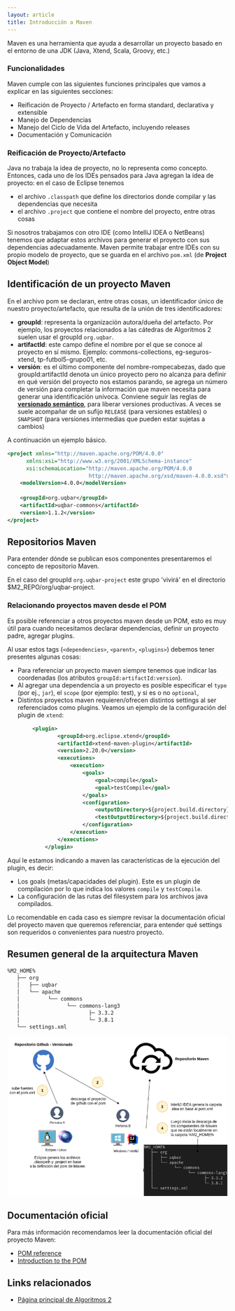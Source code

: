 ```yaml
---
layout: article
title: Introducción a Maven
---
```


Maven es una herramienta que ayuda a desarrollar un proyecto basado en el entorno de una JDK (Java, Xtend, Scala, Groovy, etc.)

### Funcionalidades

Maven cumple con las siguientes funciones principales que vamos a explicar en las siguientes secciones:

- Reificación de Proyecto / Artefacto en forma standard, declarativa y extensible
- Manejo de Dependencias
- Manejo del Ciclo de Vida del Artefacto, incluyendo releases
- Documentación y Comunicación

### Reificación de Proyecto/Artefacto

Java no trabaja la idea de proyecto, no lo representa como concepto. Entonces, cada uno de los IDEs pensados para Java agregan la idea de proyecto: en el caso de Eclipse tenemos

- el archivo `.classpath` que define los directorios donde compilar y las dependencias que necesita
- el archivo `.project` que contiene el nombre del proyecto, entre otras cosas

Si nosotros trabajamos con otro IDE (como IntelliJ IDEA o NetBeans) tenemos que adaptar estos archivos para generar el proyecto con sus dependencias adecuadamente. Maven permite trabajar entre IDEs con su propio modelo de proyecto, que se guarda en el archivo `pom.xml` (de **Project Object Model**)

## Identificación de un proyecto Maven

En el archivo pom se declaran, entre otras cosas, un identificador único de nuestro proyecto/artefacto, que resulta de la unión de tres identificadores:

- **groupId**: representa la organización autora/dueña del artefacto. Por ejemplo, los proyectos relacionados a las cátedras de Algoritmos 2 suelen usar el groupId `org.uqbar`.
- **artifactId**: este campo define el nombre por el que se conoce al proyecto en sí mismo. Ejemplo: commons-collections, eg-seguros-xtend, tp-futbol5-grupo01, etc.
- **versión**: es el último componente del nombre-rompecabezas, dado que groupId:artifactId denota un único proyecto pero no alcanza para definir en qué versión del proyecto nos estamos parando, se agrega un número de versión para completar la información que maven necesita para generar una identificación unívoca. Conviene seguir las reglas de [**versionado semántico**](https://semver.org/), para liberar versiones productivas. A veces se suele acompañar de un sufijo `RELEASE` (para versiones estables) o `SNAPSHOT` (para versiones intermedias que pueden estar sujetas a cambios)

A continuación un ejemplo básico.

```xml
<project xmlns="http://maven.apache.org/POM/4.0.0"
      xmlns:xsi="http://www.w3.org/2001/XMLSchema-instance"
      xsi:schemaLocation="http://maven.apache.org/POM/4.0.0
                          http://maven.apache.org/xsd/maven-4.0.0.xsd">
    <modelVersion>4.0.0</modelVersion>

    <groupId>org.uqbar</groupId>
    <artifactId>uqbar-commons</artifactId>
    <version>1.1.2</version>
</project>
```

## Repositorios Maven

Para entender dónde se publican esos componentes presentaremos el concepto de repositorio Maven.






 En el caso del groupId `org.uqbar-project` este grupo 'vivirá' en el directorio $M2_REPO/org/uqbar-project.




### Relacionando proyectos maven desde el POM

Es posible referenciar a otros proyectos maven desde un POM, esto es muy útil para cuando necesitamos declarar dependencias, definir un proyecto padre, agregar plugins.

Al usar estos tags (`<dependencies>`, `<parent>`, `<plugins>`) debemos tener presentes algunas cosas:
- Para referenciar un proyecto maven siempre tenemos que indicar las coordenadas (los atributos `groupId:artifactId:version`).
- Al agregar una dependencia a un proyecto es posible especificar el `type` (por ej., `jar`), el `scope` (por ejemplo: test), y si es o no `optional`,
- Distintos proyectos maven requieren/ofrecen distintos settings al ser referenciados como plugins. Veamos un ejemplo de la configuración del plugin de `xtend`:

```xml
		<plugin>
				<groupId>org.eclipse.xtend</groupId>
				<artifactId>xtend-maven-plugin</artifactId>
				<version>2.20.0</version>
				<executions>
					<execution>
						<goals>
							<goal>compile</goal>
							<goal>testCompile</goal>
						</goals>
						<configuration>
							<outputDirectory>${project.build.directory}/xtend-gen/main</outputDirectory>
							<testOutputDirectory>${project.build.directory}/xtend-gen/test</testOutputDirectory>
						</configuration>
					</execution>
				</executions>
			</plugin>
```


Aquí le estamos indicando a maven las características de la ejecución del plugin, es decir:
- Los goals (metas/capacidades del plugin). Este es un plugin de compilación por lo que indica los valores `compile` y `testCompile`.
- La configuración de las rutas del filesystem para los archivos java compilados.

Lo recomendable en cada caso es siempre revisar la documentación oficial del proyecto maven que queremos referenciar, para entender qué settings son requeridos o convenientes para nuestro proyecto.


## Resumen general de la arquitectura Maven

```
%M2_HOME%
   ├── org
   │   ├── uqbar
   │   └── apache
   │         └── commons
   │               └── commons-lang3
   │                      ├─ 3.3.2
   │                      └─ 3.8.1
   └── settings.xml
```

![maven architecture](/img/wiki/Maven2.png)

## Documentación oficial

Para más información recomendamos leer la documentación oficial del proyecto Maven:
- [POM reference](https://maven.apache.org/pom.html)
- [Introduction to the POM](https://maven.apache.org/guides/introduction/introduction-to-the-pom.html)


## Links relacionados

- [Página principal de Algoritmos 2](algo2-temario.html)




